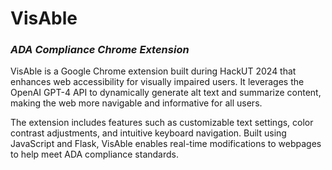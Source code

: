 # **VisAble**
### *ADA Compliance Chrome Extension*

VisAble is a Google Chrome extension built during HackUT 2024 that enhances web accessibility for visually impaired users. It leverages the OpenAI GPT-4 API to dynamically generate alt text and summarize content, making the web more navigable and informative for all users.

The extension includes features such as customizable text settings, color contrast adjustments, and intuitive keyboard navigation. Built using JavaScript and Flask, VisAble enables real-time modifications to webpages to help meet ADA compliance standards.
